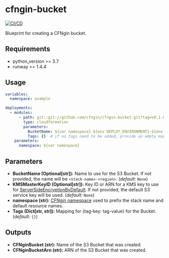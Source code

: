 # cfngin-bucket

[![CI/CD](https://github.com/cfngin/cfngin-bucket/workflows/CI/CD/badge.svg)](https://github.com/cfngin/cfngin-bucket/actions?query=workflow%3ACI%2FCD)

Blueprint for creating a CFNgin bucket.

## Requirements

- python_version >= 3.7
- runway >= 1.4.4

## Usage

```yaml
variables:
  namespace: example

deployments:
  - modules:
      - path: git::git://github.com/cfngin/cfngin-bucket.git?tag=v0.1.0
        type: cloudformation
        parameters:
          BucketName: ${var namespace}-${env DEPLOY_ENVIRONMENT}-${env AWS_REGION}
          Tags: {}  # if no tags need to be added, provide an empty mapping
    parameters:
      namespace: ${var namespace}
```

## Parameters

- **BucketName (Optional[str]):** Name to use for the S3 Bucket. If not provided, the name will be `<stack-name>-<region>`. (*default:* `None`)
- **KMSMasterKeyID (Optional[str]):** Key ID or ARN for a KMS key to use for [ServerSideEncryptionByDefault]. If not provided, the default S3 service key will be used. (*default:* `None`)
- **namespace (str):** [CFNgin namespace] used to prefix the stack name and default resource names.
- **Tags (Dict[str, str]):** Mapping for {tag-key: tag-value} for the Bucket. (*default:* `{}`)

## Outputs

- **CFNginBucket (str):** Name of the S3 Bucket that was created.
- **CFNginBucketArn (str):** ARN of the S3 Bucket that was created.


[CFNgin namespace]: https://docs.onica.com/projects/runway/en/release/cfngin/config.html#namespace
[ServerSideEncryptionByDefault]: https://docs.aws.amazon.com/AWSCloudFormation/latest/UserGuide/aws-properties-s3-bucket-serversideencryptionbydefault.html
